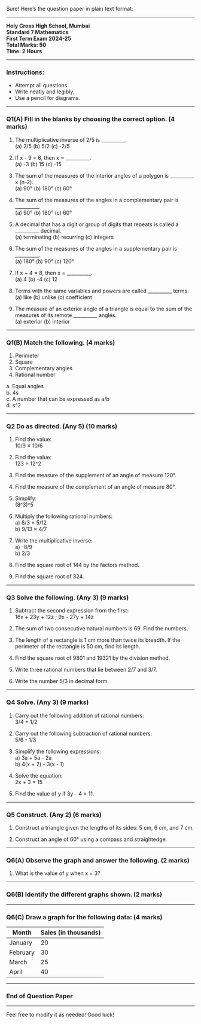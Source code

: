 Sure! Here’s the question paper in plain text format:

---

**Holy Cross High School, Mumbai**  
**Standard 7 Mathematics**  
**First Term Exam 2024-25**  
**Total Marks: 50**  
**Time: 2 Hours**  

---

### **Instructions:**
- Attempt all questions.
- Write neatly and legibly.
- Use a pencil for diagrams.

---

### **Q1(A)** Fill in the blanks by choosing the correct option. (4 marks)

1. The multiplicative inverse of 2/5 is __________.  
   (a) 2/5 (b) 5/2 (c) -2/5

2. If x - 9 = 6, then x = __________.  
   (a) -3 (b) 15 (c) -15

3. The sum of the measures of the interior angles of a polygon is __________ x (n-2).  
   (a) 90° (b) 180° (c) 60°

4. The sum of the measures of the angles in a complementary pair is __________.  
   (a) 90° (b) 180° (c) 60°

5. A decimal that has a digit or group of digits that repeats is called a __________ decimal.  
   (a) terminating (b) recurring (c) integers

6. The sum of the measures of the angles in a supplementary pair is __________.  
   (a) 180° (b) 90° (c) 120°

7. If x + 4 = 8, then x = __________.  
   (a) 4 (b) -4 (c) 12

8. Terms with the same variables and powers are called __________ terms.  
   (a) like (b) unlike (c) coefficient

9. The measure of an exterior angle of a triangle is equal to the sum of the measures of its remote __________ angles.  
   (a) exterior (b) interior

---

### **Q1(B)** Match the following. (4 marks)

1. Perimeter  
2. Square  
3. Complementary angles  
4. Rational number  

a. Equal angles  
b. 4s  
c. A number that can be expressed as a/b  
d. s^2  

---

### **Q2** Do as directed. (Any 5) (10 marks)

1. Find the value:  
   10/9 × 10/6

2. Find the value:  
   123 ÷ 12^2

3. Find the measure of the supplement of an angle of measure 120°.

4. Find the measure of the complement of an angle of measure 80°.

5. Simplify:  
   (8^3)^5

6. Multiply the following rational numbers:  
   a) 8/3 × 5/12  
   b) 9/13 × 4/7

7. Write the multiplicative inverse:  
   a) -8/9  
   b) 2/3

8. Find the square root of 144 by the factors method.

9. Find the square root of 324.

---

### **Q3** Solve the following. (Any 3) (9 marks)

1. Subtract the second expression from the first:  
   16x + 23y + 12z ; 9x - 27y + 14z

2. The sum of two consecutive natural numbers is 69. Find the numbers.

3. The length of a rectangle is 1 cm more than twice its breadth. If the perimeter of the rectangle is 50 cm, find its length.

4. Find the square root of 9801 and 19321 by the division method.

5. Write three rational numbers that lie between 2/7 and 3/7.

6. Write the number 5/3 in decimal form.

---

### **Q4** Solve. (Any 3) (9 marks)

1. Carry out the following addition of rational numbers:  
   3/4 + 1/2

2. Carry out the following subtraction of rational numbers:  
   5/6 - 1/3

3. Simplify the following expressions:  
   a) 3a + 5a - 2a  
   b) 4(x + 2) - 3(x - 1)

4. Solve the equation:  
   2x + 3 = 15

5. Find the value of y if 3y - 4 = 11.

---

### **Q5** Construct. (Any 2) (6 marks)

1. Construct a triangle given the lengths of its sides: 5 cm, 6 cm, and 7 cm.

2. Construct an angle of 60° using a compass and straightedge.

---

### **Q6(A)** Observe the graph and answer the following. (2 marks)

1. What is the value of y when x = 3?

---

### **Q6(B)** Identify the different graphs shown. (2 marks)

---

### **Q6(C)** Draw a graph for the following data: (4 marks)

| Month   | Sales (in thousands) |
|---------|----------------------|
| January | 20                   |
| February| 30                   |
| March   | 25                   |
| April   | 40                   |

---

### **End of Question Paper**

---

Feel free to modify it as needed! Good luck!
